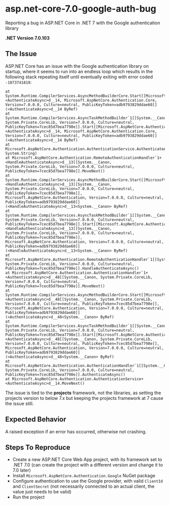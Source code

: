 # asp.net-core-7.0-google-auth-bug
Reporting a bug in ASP.NET Core in .NET 7 with the Google authentication library

**.NET Version 7.0.103**

## The Issue

ASP.NET Core has an issue with the Google authentication library on startup, where it seems to run into an endless loop which results in the following stack repeating itself until eventually exiting with error coded `-1073741819`:
```
at System.Runtime.CompilerServices.AsyncMethodBuilderCore.Start[[Microsoft.AspNetCore.Authentication.AuthenticationService+<AuthenticateAsync>d__14, Microsoft.AspNetCore.Authentication.Core, Version=7.0.0.0, Culture=neutral, PublicKeyToken=adb9793829ddae60]](<AuthenticateAsync>d__14 ByRef)
at System.Runtime.CompilerServices.AsyncTaskMethodBuilder`1[[System.__Canon, System.Private.CoreLib, Version=7.0.0.0, Culture=neutral, PublicKeyToken=7cec85d7bea7798e]].Start[[Microsoft.AspNetCore.Authentication.AuthenticationService+<AuthenticateAsync>d__14, Microsoft.AspNetCore.Authentication.Core, Version=7.0.0.0, Culture=neutral, PublicKeyToken=adb9793829ddae60]](<AuthenticateAsync>d__14 ByRef)
at Microsoft.AspNetCore.Authentication.AuthenticationService.AuthenticateAsync(Microsoft.AspNetCore.Http.HttpContext, System.String)
at Microsoft.AspNetCore.Authentication.RemoteAuthenticationHandler`1+<HandleAuthenticateAsync>d__13[[System.__Canon, System.Private.CoreLib, Version=7.0.0.0, Culture=neutral, PublicKeyToken=7cec85d7bea7798e]].MoveNext()
at System.Runtime.CompilerServices.AsyncMethodBuilderCore.Start[[Microsoft.AspNetCore.Authentication.RemoteAuthenticationHandler`1+<HandleAuthenticateAsync>d__13[[System.__Canon, System.Private.CoreLib, Version=7.0.0.0, Culture=neutral, PublicKeyToken=7cec85d7bea7798e]], Microsoft.AspNetCore.Authentication, Version=7.0.0.0, Culture=neutral, PublicKeyToken=adb9793829ddae60]](<HandleAuthenticateAsync>d__13<System.__Canon> ByRef)
at System.Runtime.CompilerServices.AsyncTaskMethodBuilder`1[[System.__Canon, System.Private.CoreLib, Version=7.0.0.0, Culture=neutral, PublicKeyToken=7cec85d7bea7798e]].Start[[Microsoft.AspNetCore.Authentication.RemoteAuthenticationHandler`1+<HandleAuthenticateAsync>d__13[[System.__Canon, System.Private.CoreLib, Version=7.0.0.0, Culture=neutral, PublicKeyToken=7cec85d7bea7798e]], Microsoft.AspNetCore.Authentication, Version=7.0.0.0, Culture=neutral, PublicKeyToken=adb9793829ddae60]](<HandleAuthenticateAsync>d__13<System.__Canon> ByRef)
at Microsoft.AspNetCore.Authentication.RemoteAuthenticationHandler`1[[System.__Canon, System.Private.CoreLib, Version=7.0.0.0, Culture=neutral, PublicKeyToken=7cec85d7bea7798e]].HandleAuthenticateAsync()
at Microsoft.AspNetCore.Authentication.AuthenticationHandler`1+<AuthenticateAsync>d__48[[System.__Canon, System.Private.CoreLib, Version=7.0.0.0, Culture=neutral, PublicKeyToken=7cec85d7bea7798e]].MoveNext()
at System.Runtime.CompilerServices.AsyncMethodBuilderCore.Start[[Microsoft.AspNetCore.Authentication.AuthenticationHandler`1+<AuthenticateAsync>d__48[[System.__Canon, System.Private.CoreLib, Version=7.0.0.0, Culture=neutral, PublicKeyToken=7cec85d7bea7798e]], Microsoft.AspNetCore.Authentication, Version=7.0.0.0, Culture=neutral, PublicKeyToken=adb9793829ddae60]](<AuthenticateAsync>d__48<System.__Canon> ByRef)
at System.Runtime.CompilerServices.AsyncTaskMethodBuilder`1[[System.__Canon, System.Private.CoreLib, Version=7.0.0.0, Culture=neutral, PublicKeyToken=7cec85d7bea7798e]].Start[[Microsoft.AspNetCore.Authentication.AuthenticationHandler`1+<AuthenticateAsync>d__48[[System.__Canon, System.Private.CoreLib, Version=7.0.0.0, Culture=neutral, PublicKeyToken=7cec85d7bea7798e]], Microsoft.AspNetCore.Authentication, Version=7.0.0.0, Culture=neutral, PublicKeyToken=adb9793829ddae60]](<AuthenticateAsync>d__48<System.__Canon> ByRef)
at Microsoft.AspNetCore.Authentication.AuthenticationHandler`1[[System.__Canon, System.Private.CoreLib, Version=7.0.0.0, Culture=neutral, PublicKeyToken=7cec85d7bea7798e]].AuthenticateAsync()
at Microsoft.AspNetCore.Authentication.AuthenticationService+<AuthenticateAsync>d__14.MoveNext()
```

The issue is tied to the **projects** framework, not the libraries, as setting the projects version to below 7.x but keeping the projects framework at 7 cause the issue still.


## Expected Behavior

A raised exception if an error has occurred, otherwise not crashing.


## Steps To Reproduce

- Create a new ASP.NET Core Web App project, with its framework set to .NET 7.0 (can create the project with a different version and change it to 7.0 later)
- Install `Microsoft.AspNetCore.Authentication.Google` NuGet package
- Configure authentication to use the Google provider, with valid `ClientId` and `ClientSecret` (not necessarily connected to an actual client, the value just needs to be valid)
- Run the project
